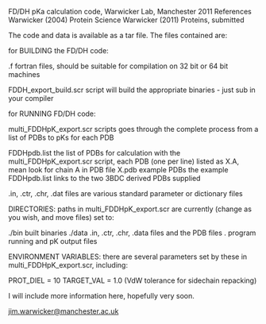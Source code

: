 
FD/DH pKa calculation code, Warwicker Lab, Manchester 2011
References
Warwicker (2004) Protein Science
Warwicker (2011) Proteins, submitted

The code and data is available as a tar file.
The files contained are:

for BUILDING the FD/DH code:

.f			fortran files, should be suitable for compilation on 32 bit or 64 bit machines

FDDH_export_build.scr 	script will build the appropriate binaries - just sub in your compiler

for RUNNING FD/DH code:

multi_FDDHpK_export.scr	scripts goes through the complete process from a list of PDBs to pKs for each PDB

FDDHpdb.list		the list of PDBs for calculation with the multi_FDDHpK_export.scr script,
			each PDB (one per line) listed as X.A, mean look for chain A in PDB file X.pdb
example PDBs		the example FDDHpdb.list links to the two 3BDC derived PDBs supplied
			
.in, .ctr, .chr, .dat	files are various standard parameter or dictionary files

DIRECTORIES: paths in multi_FDDHpK_export.scr are currently (change as you wish, and move files) set to:

./bin			built binaries
./data			.in, .ctr, .chr, .data files and the PDB files
.			program running and pK output files

ENVIRONMENT VARIABLES: there are several parameters set by these in multi_FDDHpK_export.scr, including:

PROT_DIEL = 10
TARGET_VAL = 1.0 (VdW tolerance for sidechain repacking)

I will include more information here, hopefully very soon.

jim.warwicker@manchester.ac.uk


